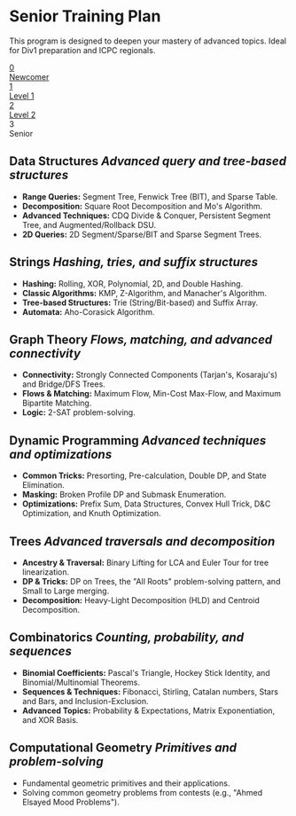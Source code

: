 <div class="hero-section">
  <h1>Senior Training Plan</h1>
  <p class="md-typeset hero-subtitle">
    This program is designed to deepen your mastery of advanced topics. Ideal for Div1 preparation and ICPC regionals.
  </p>
</div>

<div class="training-path">
  <a href="../Newcommer_training.md" class="path-step">
    <div class="path-step-icon">0</div>
    <div class="path-step-title">Newcomer</div>
  </a>
  <div class="path-connector"></div>
  <a href="../Level1_training.md" class="path-step">
    <div class="path-step-icon">1</div>
    <div class="path-step-title">Level 1</div>
  </a>
  <div class="path-connector"></div>
  <a href="../Level2_training.md" class="path-step">
    <div class="path-step-icon">2</div>
    <div class="path-step-title">Level 2</div>
  </a>
  <div class="path-connector"></div>
  <div class="path-step active">
    <div class="path-step-icon">3</div>
    <div class="path-step-title">Senior</div>
  </div>
</div>

<div class="level-section">
  <h2>Data Structures <em>Advanced query and tree-based structures</em></h2>
  <ul class="topic-list">
    <li><strong>Range Queries:</strong> Segment Tree, Fenwick Tree (BIT), and Sparse Table.</li>
    <li><strong>Decomposition:</strong> Square Root Decomposition and Mo's Algorithm.</li>
    <li><strong>Advanced Techniques:</strong> CDQ Divide & Conquer, Persistent Segment Tree, and Augmented/Rollback DSU.</li>
    <li><strong>2D Queries:</strong> 2D Segment/Sparse/BIT and Sparse Segment Trees.</li>
  </ul>
</div>

<div class="level-section">
  <h2>Strings <em>Hashing, tries, and suffix structures</em></h2>
  <ul class="topic-list">
    <li><strong>Hashing:</strong> Rolling, XOR, Polynomial, 2D, and Double Hashing.</li>
    <li><strong>Classic Algorithms:</strong> KMP, Z-Algorithm, and Manacher's Algorithm.</li>
    <li><strong>Tree-based Structures:</strong> Trie (String/Bit-based) and Suffix Array.</li>
    <li><strong>Automata:</strong> Aho-Corasick Algorithm.</li>
  </ul>
</div>

<div class="level-section">
  <h2>Graph Theory <em>Flows, matching, and advanced connectivity</em></h2>
  <ul class="topic-list">
    <li><strong>Connectivity:</strong> Strongly Connected Components (Tarjan's, Kosaraju's) and Bridge/DFS Trees.</li>
    <li><strong>Flows & Matching:</strong> Maximum Flow, Min-Cost Max-Flow, and Maximum Bipartite Matching.</li>
    <li><strong>Logic:</strong> 2-SAT problem-solving.</li>
  </ul>
</div>

<div class="level-section">
  <h2>Dynamic Programming <em>Advanced techniques and optimizations</em></h2>
  <ul class="topic-list">
    <li><strong>Common Tricks:</strong> Presorting, Pre-calculation, Double DP, and State Elimination.</li>
    <li><strong>Masking:</strong> Broken Profile DP and Submask Enumeration.</li>
    <li><strong>Optimizations:</strong> Prefix Sum, Data Structures, Convex Hull Trick, D&C Optimization, and Knuth Optimization.</li>
  </ul>
</div>

<div class="level-section">
  <h2>Trees <em>Advanced traversals and decomposition</em></h2>
  <ul class="topic-list">
    <li><strong>Ancestry & Traversal:</strong> Binary Lifting for LCA and Euler Tour for tree linearization.</li>
    <li><strong>DP & Tricks:</strong> DP on Trees, the "All Roots" problem-solving pattern, and Small to Large merging.</li>
    <li><strong>Decomposition:</strong> Heavy-Light Decomposition (HLD) and Centroid Decomposition.</li>
  </ul>
</div>

<div class="level-section">
  <h2>Combinatorics <em>Counting, probability, and sequences</em></h2>
  <ul class="topic-list">
    <li><strong>Binomial Coefficients:</strong> Pascal's Triangle, Hockey Stick Identity, and Binomial/Multinomial Theorems.</li>
    <li><strong>Sequences & Techniques:</strong> Fibonacci, Stirling, Catalan numbers, Stars and Bars, and Inclusion-Exclusion.</li>
    <li><strong>Advanced Topics:</strong> Probability & Expectations, Matrix Exponentiation, and XOR Basis.</li>
  </ul>
</div>

<div class="level-section">
  <h2>Computational Geometry <em>Primitives and problem-solving</em></h2>
  <ul class="topic-list">
    <li>Fundamental geometric primitives and their applications.</li>
    <li>Solving common geometry problems from contests (e.g., "Ahmed Elsayed Mood Problems").</li>
  </ul>
</div>

